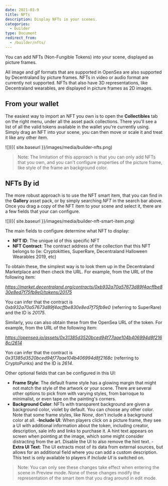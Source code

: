 ```yaml
---
date: 2021-03-9
title: NFTs
description: Display NFTs in your scenes.
categories:
  - builder
type: Document
redirect_from:
  - /builder/nfts/
---
```


You can add NFTs (Non-Fungible Tokens) into your scene, displayed as picture frames.

All image and gif formats that are supported in OpenSea are also supported by Decentraland by picture frames. NFTs in video or audio format are currently not supported. NFTs that also have 3D representations, like Decentraland wearables, are displayed in picture frames as 2D images.

## From your wallet

The easiest way to import an NFT you own is to open the **Collectibles** tab on the right menu, under all the asset pack collections. There you'll see a list of all the valid tokens available in the wallet you're currently using. Simply drag an NFT into your scene, you can then move or scale it and treat it like any other item.

![]({{ site.baseurl }}/images/media/builder-nfts.png)

> Note: The limitation of this approach is that you can only add NFTs that you own, and you can't configure properties of the picture frame, like style of the frame an background color.

## NFTs By id

The more robust approach is to use the NFT smart item, that you can find in the **Gallery** asset pack, or by simply searching _NFT_ in the search bar above. Once you drag a copy of the NFT item to your scene and select it, there are a few fields that your can configure.

![]({{ site.baseurl }}/images/media/builder-nft-smart-item.png)

The main fields to configure determine what NFT to display:

- **NFT ID**: The unique id of this specific NFT
- **NFT Contract**: The contract address of the collection that this NFT belongs to (ie: Cryptokitties, SuperRare, Decentraland Halloween Wearables 2019, etc)

To obtain these, the simplest way is to look them up in the Decentraland Marketplace and then check the URL. For example, from the URL of the following item:

_https://market.decentraland.org/contracts/0xb932a70a57673d89f4acffbe830e8ed7f75fb9e0/tokens/20175_

You can infer that the contract is _0xb932a70a57673d89f4acffbe830e8ed7f75fb9e0_ (referring to SuperRare) and the ID is _20175_.

Similarly, you can also obtain these from the OpenSea URL of the token. For example, from the URL of the following item:

_https://opensea.io/assets/0x31385d3520bced94f77aae104b406994d8f2168c/2614_

Yon can infer that the contract is _0x31385d3520bced94f77aae104b406994d8f2168c_ (referring to CryptoPunks) and the ID is _2614_.

Other optional fields that can be configured in this UI:

- **Frame Style**: The default frame style has a glowing margin that might not match the style of the artwork or your scene. There are several other options to pick from with varying styles, from barroque to minimalist, or even tape on the painting's corners.
- **Background Color**: NFTs with transparent background are given a background color, violet by default. You can choose any other color. Note that some frame styles, like _None_, don't include a background color at all. -**Include UI**: When players click on a picture frame, they see a UI with additional information about the token, including creator, description, sale info and links to purchase it. A hint text appears on screen when pointing at the image, which some might consider distracting from the art. Disable the UI to also remove the hint text. -**Extra UI Text**: The UI extracts most of its data from external sources, but allows for an additional field where you can add a custom description. This text is only available to players if _Include UI_ is switched on.

> Note: You can only see these changes take effect when entering the scene in Preview mode. None of these changes modify the representation of the smart item that you drag around in edit mode.
